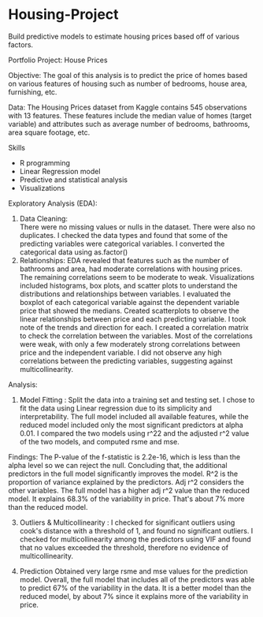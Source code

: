 # Housing-Project
Build predictive models to estimate housing prices based off of various factors.

Portfolio Project: House Prices

Objective:
The goal of this analysis is to predict the price of homes based on various features of housing such as number of bedrooms, house area, furnishing, etc. 

Data: The Housing Prices dataset from Kaggle contains 545 observations with 13 features. These features include the median value of homes (target variable) and attributes such as average number of bedrooms, bathrooms, area square footage, etc.

Skills
- R programming 
- Linear Regression model
- Predictive and statistical analysis 
- Visualizations 

Exploratory Analysis (EDA):
1. Data Cleaning:  
There were no missing values or nulls in the dataset. There were also no duplicates. 
I checked the data types and found that some of the predicting variables were categorical variables. I converted the categorical data using as.factor()
2. Relationships:
EDA revealed that features such as the number of bathrooms and area, had moderate correlations with housing prices. The remaining correlations seem to be moderate to weak. Visualizations included histograms, box plots, and scatter plots to understand the distributions and relationships between variables.
I evaluated the boxplot of each categorical variable against the dependent variable price that showed the medians. 
Created scatterplots to observe the linear relationships between price and each predicting variable. I took note of the trends and direction for each. 
I created  a correlation matrix to check the correlation between the variables. Most of the correlations were weak, with only a few moderately strong correlations between price and the independent variable. I did not observe any high correlations between the predicting variables, suggesting against multicollinearity. 


Analysis:
1. Model Fitting :
Split the data into a training set and testing set. 
I chose to fit the data using Linear regression due to its simplicity and interpretability. The full model included all available features, while the reduced model included only the most significant predictors at alpha 0.01.
I compared the two models using r^22 and the adjusted r^2 value of the two models, and computed rsme and mse.

Findings: 
The P-value of the f-statistic is 2.2e-16, which is less than the alpha level so we can reject the null. Concluding that, the additional predictors in the full model significantly improves the model. 
R^2 is the proportion of variance explained by the predictors. Adj r^2 considers the other variables. The full model has a higher adj r^2 value than the reduced model. It explains 68.3% of the variability in price. That's about 7% more than the reduced model.

3. Outliers & Multicollinearity :
I checked for significant outliers using cook's distance with a threshold of 1, and found no significant outliers. 
I checked for multicollinearity among the predictors using VIF and found that no values exceeded the threshold, therefore no evidence of multicollinearity. 

4. Prediction
Obtained very large rsme and mse values for the prediction model. 
Overall, the full model that includes all of the predictors was able to predict 67% of the variability in the data. It is a better model than the reduced model, by about 7% since it explains more of the variability in price. 
